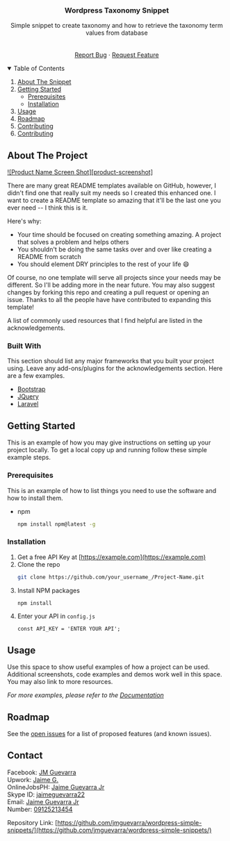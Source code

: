 <p align="center">
  <h3 align="center">Wordpress Taxonomy Snippet</h3>
  <p align="center">
    Simple snippet to create taxonomy and how to retrieve the taxonomy term values from database
    <br />
    <br />
    <br />
    <a href="https://github.com/jmguevarra/wordpress-simple-snippets/issues">Report Bug</a>
    ·
    <a href="https://github.com/jmguevarra/wordpress-simple-snippets/issues">Request Feature</a>
  </p>
</p>



<!-- TABLE OF CONTENTS -->
<details open="open">
  <summary>Table of Contents</summary>
  <ol>
    <li>
      <a href="#about-the-project">About The Snippet</a>
    </li>
    <li>
      <a href="#getting-started">Getting Started</a>
      <ul>
        <li><a href="#prerequisites">Prerequisites</a></li>
        <li><a href="#installation">Installation</a></li>
      </ul>
    </li>
    <li><a href="#usage">Usage</a></li>
    <li><a href="#roadmap">Roadmap</a></li>
    <li><a href="#contributing">Contributing</a></li>
    <li><a href="#contact">Contributing</a></li>
  </ol>
</details>



<!-- ABOUT THE PROJECT -->
## About The Project

[![Product Name Screen Shot][product-screenshot]](https://example.com)

There are many great README templates available on GitHub, however, I didn't find one that really suit my needs so I created this enhanced one. I want to create a README template so amazing that it'll be the last one you ever need -- I think this is it.

Here's why:
* Your time should be focused on creating something amazing. A project that solves a problem and helps others
* You shouldn't be doing the same tasks over and over like creating a README from scratch
* You should element DRY principles to the rest of your life :smile:

Of course, no one template will serve all projects since your needs may be different. So I'll be adding more in the near future. You may also suggest changes by forking this repo and creating a pull request or opening an issue. Thanks to all the people have have contributed to expanding this template!

A list of commonly used resources that I find helpful are listed in the acknowledgements.

### Built With

This section should list any major frameworks that you built your project using. Leave any add-ons/plugins for the acknowledgements section. Here are a few examples.
* [Bootstrap](https://getbootstrap.com)
* [JQuery](https://jquery.com)
* [Laravel](https://laravel.com)



<!-- GETTING STARTED -->
## Getting Started

This is an example of how you may give instructions on setting up your project locally.
To get a local copy up and running follow these simple example steps.

### Prerequisites

This is an example of how to list things you need to use the software and how to install them.
* npm
  ```sh
  npm install npm@latest -g
  ```

### Installation

1. Get a free API Key at [https://example.com](https://example.com)
2. Clone the repo
   ```sh
   git clone https://github.com/your_username_/Project-Name.git
   ```
3. Install NPM packages
   ```sh
   npm install
   ```
4. Enter your API in `config.js`
   ```JS
   const API_KEY = 'ENTER YOUR API';
   ```



<!-- USAGE EXAMPLES -->
## Usage

Use this space to show useful examples of how a project can be used. Additional screenshots, code examples and demos work well in this space. You may also link to more resources.

_For more examples, please refer to the [Documentation](https://example.com)_



<!-- ROADMAP -->
## Roadmap

See the [open issues](https://github.com/jmguevarra/wordpress-simple-snippets/issues) for a list of proposed features (and known issues).


<!-- CONTACT -->
## Contact

Facebook: [JM Guevarra](https://www.facebook.com/JM.Guevarra22)<br>
Upwork: [Jaime G.](https://www.upwork.com/freelancers/~019dfd9fd872ed6675)<br>
OnlineJobsPH: [Jaime Guevarra Jr](https://www.onlinejobs.ph/jobseekers/info/1524593)<br>
Skype ID: [jaimeguevarra22](https://web.skype.com/)<br>
Email: [Jaime Guevarra Jr](mailto:jaimeguevarra22@gmail.com)<br>
Number: [09125213454](tel:09125213454)

Repository Link: [https://github.com/jmguevarra/wordpress-simple-snippets/](https://github.com/jmguevarra/wordpress-simple-snippets/)




